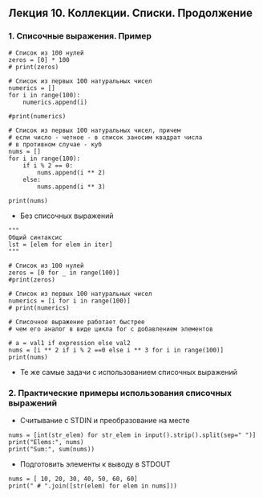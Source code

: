 ## Лекция 10. Коллекции. Списки. Продолжение

### 1. Списочные выражения. Пример
```
# Список из 100 нулей
zeros = [0] * 100
# print(zeros)

# Список из первых 100 натуральных чисел
numerics = []
for i in range(100):
    numerics.append(i)

#print(numerics)

# Список из первых 100 натуральных чисел, причем
# если число - четное - в список заносим квадрат числа
# в противном случае - куб
nums = []
for i in range(100):
    if i % 2 == 0:
        nums.append(i ** 2)
    else:
        nums.append(i ** 3)

print(nums)
```

* Без списочных выражений

```
"""
Общий синтаксис
lst = [elem for elem in iter]
"""

# Список из 100 нулей
zeros = [0 for _ in range(100)]
#print(zeros)

# Список из первых 100 натуральных чисел
numerics = [i for i in range(100)]
# print(numerics)

# Списочное выражение работает быстрее
# чем его аналог в виде цикла for с добавлением элементов

# a = val1 if expression else val2
nums = [i ** 2 if i % 2 ==0 else i ** 3 for i in range(100)]
print(nums)
```

* Те же самые задачи с использованием списочных выражений


### 2. Практические примеры использования списочных выражений
* Считывание с STDIN и преобразование на месте
```
nums = [int(str_elem) for str_elem in input().strip().split(sep=" ")]
print("Elems:", nums)
print("Sum:", sum(nums))
```

* Подготовить элементы к выводу в STDOUT
```
nums = [ 10, 20, 30, 40, 50, 60, 60]
print(" # ".join([str(elem) for elem in nums]))
```